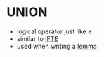 UNION
=====

- logical operator just like ∧
- similar to [IFTE](pages/IFTE.md)
- used when writing a [lemma](pages/lemma.md)
